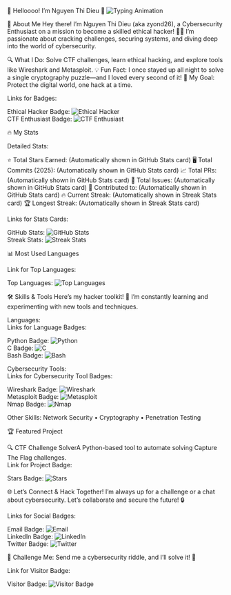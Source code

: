 
  🔐 Helloooo! I’m Nguyen Thi Dieu 👾
  ![Typing Animation](https://readme-typing-svg.herokuapp.com?font=Fira+Code&size=30&color=FF5555¢er=true&vCenter=true&width=500&lines=Helloo)


🌟 About Me
Hey there! I’m Nguyen Thi Dieu (aka zyond26), a Cybersecurity Enthusiast on a mission to become a skilled ethical hacker! 🕵️‍♀️ I’m passionate about cracking challenges, securing systems, and diving deep into the world of cybersecurity.

🔍 What I Do: Solve CTF challenges, learn ethical hacking, and explore tools like Wireshark and Metasploit.
💡 Fun Fact: I once stayed up all night to solve a single cryptography puzzle—and I loved every second of it!
🚀 My Goal: Protect the digital world, one hack at a time.


  
  


Links for Badges:  

Ethical Hacker Badge: ![Ethical Hacker](https://img.shields.io/badge/Hacker-Ethical-FF5555?style=for-the-badge&logo=shield)  
CTF Enthusiast Badge: ![CTF Enthusiast](https://img.shields.io/badge/CTF-Enthusiast-55FF55?style=for-the-badge&logo=flag)


🔥 My Stats

  
  


Detailed Stats:

⭐ Total Stars Earned: (Automatically shown in GitHub Stats card)
🖥️ Total Commits (2025): (Automatically shown in GitHub Stats card)
📈 Total PRs: (Automatically shown in GitHub Stats card)
🐞 Total Issues: (Automatically shown in GitHub Stats card)
🤝 Contributed to: (Automatically shown in GitHub Stats card)
🔥 Current Streak: (Automatically shown in Streak Stats card)
🏆 Longest Streak: (Automatically shown in Streak Stats card)

Links for Stats Cards:  

GitHub Stats: ![GitHub Stats](https://github-readme-stats.vercel.app/api?username=zyond26&show_icons=true&theme=radical&hide_border=true&bg_color=1a1b27&title_color=FF5555&icon_color=55FF55)  
Streak Stats: ![Streak Stats](https://github-readme-streak-stats.herokuapp.com/?user=zyond26&theme=radical&hide_border=true&background=1a1b27&stroke=FF5555&ring=55FF55&fire=FF5555&currStreakNum=55FF55&sideNums=55FF55&currStreakLabel=FF5555&sideLabels=55FF55&dates=AAAAAA)


📊 Most Used Languages

  


Link for Top Languages:  

Top Languages: ![Top Languages](https://github-readme-stats.vercel.app/api/top-langs/?username=zyond26&layout=compact&theme=radical&hide_border=true&bg_color=1a1b27&title_color=FF5555&icon_color=55FF55)


🛠️ Skills & Tools
Here’s my hacker toolkit! 🧰 I’m constantly learning and experimenting with new tools and techniques.

Languages:  
Links for Language Badges:  

Python Badge: ![Python](https://img.shields.io/badge/Python-3776AB?style=flat-square&logo=python&logoColor=white)  
C Badge: ![C](https://img.shields.io/badge/C-00599C?style=flat-square&logo=c&logoColor=white)  
Bash Badge: ![Bash](https://img.shields.io/badge/Bash-4EAA25?style=flat-square&logo=gnu-bash&logoColor=white)


Cybersecurity Tools:  
Links for Cybersecurity Tool Badges:  

Wireshark Badge: ![Wireshark](https://img.shields.io/badge/Wireshark-1679A7?style=flat-square&logo=wireshark&logoColor=white)  
Metasploit Badge: ![Metasploit](https://img.shields.io/badge/Metasploit-FF0000?style=flat-square&logo=metasploit&logoColor=white)  
Nmap Badge: ![Nmap](https://img.shields.io/badge/Nmap-00C7B7?style=flat-square&logo=nmap&logoColor=white)


Other Skills: Network Security • Cryptography • Penetration Testing



🏆 Featured Project

🔍 CTF Challenge SolverA Python-based tool to automate solving Capture The Flag challenges.  
Link for Project Badge:  

Stars Badge: ![Stars](https://img.shields.io/github/stars/zyond26/ctf-solver?style=social)




🌐 Let’s Connect & Hack Together!
I’m always up for a challenge or a chat about cybersecurity. Let’s collaborate and secure the future! 🔒

  
  
  


Links for Social Badges:  

Email Badge: ![Email](https://img.shields.io/badge/Email-D14836?style=for-the-badge&logo=gmail&logoColor=white)  
LinkedIn Badge: ![LinkedIn](https://img.shields.io/badge/LinkedIn-0077B5?style=for-the-badge&logo=linkedin&logoColor=white)  
Twitter Badge: ![Twitter](https://img.shields.io/badge/Twitter-1DA1F2?style=for-the-badge&logo=twitter&logoColor=white)

💬 Challenge Me: Send me a cybersecurity riddle, and I’ll solve it! 🧩


  


Link for Visitor Badge:  

Visitor Badge: ![Visitor Badge](https://visitor-badge.laobi.icu/badge?page_id=zyond26.zyond26&color=FF5555&style=flat-square)

